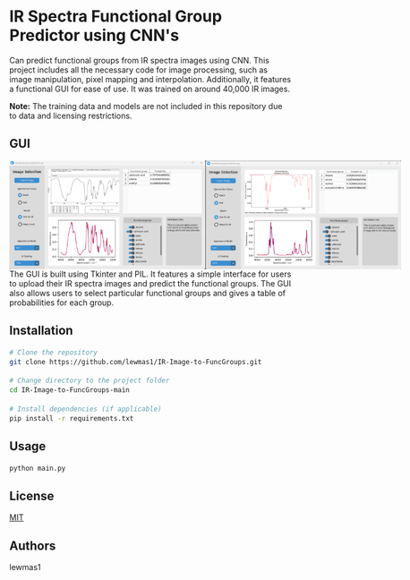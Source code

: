 # IR Spectra Functional Group Predictor using CNN's

Can predict functional groups from IR spectra images using CNN. This project includes all the necessary code for image processing, such as image manipulation, pixel mapping and interpolation. Additionally, it features a functional GUI for ease of use. It was trained on around 40,000 IR images.

**Note:** The training data and models are not included in this repository due to data and licensing restrictions.

## GUI


<div style="display: flex;">
  <img src="Figure/GUI black.png" alt="Image 1" width="350" />
  <img src="Figure/GUI red.png" alt="Image 2" width="350" />
</div>
The GUI is built using Tkinter and PIL. It features a simple interface for users to upload their IR spectra images and predict the functional groups. The GUI also allows users to select particular functional groups and gives a table of probabilities for each group.


## Installation
```bash
# Clone the repository
git clone https://github.com/lewmas1/IR-Image-to-FuncGroups.git

# Change directory to the project folder
cd IR-Image-to-FuncGroups-main

# Install dependencies (if applicable)
pip install -r requirements.txt
```

## Usage
```bash
python main.py
```

## License
[MIT](https://choosealicense.com/licenses/mit/)

## Authors
lewmas1

